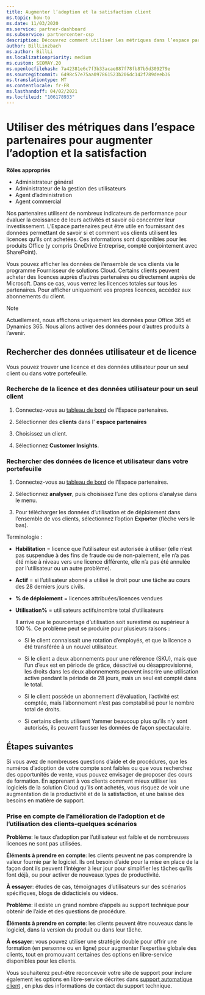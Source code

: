 ```yaml
---
title: Augmenter l’adoption et la satisfaction client
ms.topic: how-to
ms.date: 11/03/2020
ms.service: partner-dashboard
ms.subservice: partnercenter-csp
description: Découvrez comment utiliser les métriques dans l’espace partenaires. Les mesures peuvent indiquer si votre entreprise augmente, comment les clients utilisent leurs licences et où concentrer leurs investissements.
author: BillLinzbach
ms.author: BillLi
ms.localizationpriority: medium
ms.custom: SEOMAY.20
ms.openlocfilehash: 7a42381e6c7f3b33acae887f78fb87b5d309279e
ms.sourcegitcommit: 6498c57e75aa097861523b206dc142f789deeb36
ms.translationtype: MT
ms.contentlocale: fr-FR
ms.lasthandoff: 04/02/2021
ms.locfileid: "106178933"
---
```

# <a name="use-metrics-in-partner-center-to-increase-adoption-and-satisfaction"></a>Utiliser des métriques dans l’espace partenaires pour augmenter l’adoption et la satisfaction

**Rôles appropriés**

- Administrateur général
- Administrateur de la gestion des utilisateurs
- Agent d’administration
- Agent commercial

Nos partenaires utilisent de nombreux indicateurs de performance pour évaluer la croissance de leurs activités et savoir où concentrer leur investissement. L’Espace partenaires peut être utile en fournissant des données permettant de savoir si et comment vos clients utilisent les licences qu’ils ont achetées. Ces informations sont disponibles pour les produits Office (y compris OneDrive&nbsp;Entreprise, compté conjointement avec SharePoint).

Vous pouvez afficher les données de l’ensemble de vos clients via le programme Fournisseur de solutions Cloud. Certains clients peuvent acheter des licences auprès d’autres partenaires ou directement auprès de Microsoft. Dans ce cas, vous verrez les licences totales sur tous les partenaires. Pour afficher uniquement vos propres licences, accédez aux abonnements du client.

> [!NOTE]  
> Actuellement, nous affichons uniquement les données pour Office 365 et Dynamics 365. Nous allons activer des données pour d’autres produits à l’avenir.

## <a name="find-license-and-user-data"></a>Rechercher des données utilisateur et de licence

Vous pouvez trouver une licence et des données utilisateur pour un seul client ou dans votre portefeuille.

### <a name="find-license-and-user-data-for-a-single-customer"></a>Recherche de la licence et des données utilisateur pour un seul client

1. Connectez-vous au [tableau de bord](https://partner.microsoft.com/dashboard) de l’Espace partenaires.

2. Sélectionner des **clients** dans l' **espace partenaires**

3. Choisissez un client.

4. Sélectionnez **Customer Insights**.

### <a name="find-license-and-user-data-across-your-portfolio"></a>Rechercher des données de licence et utilisateur dans votre portefeuille

1. Connectez-vous au [tableau de bord](https://partner.microsoft.com/dashboard) de l’Espace partenaires.

2. Sélectionnez **analyser**, puis choisissez l’une des options d’analyse dans le menu.

3. Pour télécharger les données d’utilisation et de déploiement dans l’ensemble de vos clients, sélectionnez l’option **Exporter** (flèche vers le bas).

Terminologie :

- **Habilitation** = licence que l’utilisateur est autorisée à utiliser (elle n’est pas suspendue à des fins de fraude ou de non-paiement, elle n’a pas été mise à niveau vers une licence différente, elle n’a pas été annulée par l’utilisateur ou un autre problème).

- **Actif** = si l’utilisateur abonné a utilisé le droit pour une tâche au cours des 28 derniers jours civils.

- **% de déploiement**&nbsp;=&nbsp;licences attribuées/licences vendues

- **Utilisation%** = utilisateurs actifs/nombre total d’utilisateurs

   Il arrive que le pourcentage d’utilisation soit surestimé ou supérieur à 100&nbsp;%. Ce problème peut se produire pour plusieurs raisons :

  - Si le client connaissait une rotation d’employés, et que la licence a été transférée à un nouvel utilisateur.

  - Si le client a deux abonnements pour une référence (SKU), mais que l’un d’eux est en période de grâce, désactivé ou désapprovisionné, les droits dans les deux abonnements peuvent inscrire une utilisation active pendant la période de 28 jours, mais un seul est compté dans le total.

  - Si le client possède un abonnement d’évaluation, l’activité est comptée, mais l’abonnement n’est pas comptabilisé pour le nombre total de droits.

  - Si certains clients utilisent Yammer beaucoup plus qu’ils n’y sont autorisés, ils peuvent fausser les données de façon spectaculaire.

## <a name="next-steps"></a>Étapes suivantes

Si vous avez de nombreuses questions d’aide et de procédures, que les numéros d’adoption de votre compte sont faibles ou que vous recherchez des opportunités de vente, vous pouvez envisager de proposer des cours de formation. En apprenant à vos clients comment mieux utiliser les logiciels de la solution Cloud qu’ils ont achetés, vous risquez de voir une augmentation de la productivité et de la satisfaction, et une baisse des besoins en matière de support.

### <a name="considering-how-to-improve-customer-adoption-and-usage---a-couple-scenarios"></a>Prise en compte de l’amélioration de l’adoption et de l’utilisation des clients-quelques scénarios

**Problème**: le taux d’adoption par l’utilisateur est faible et de nombreuses licences ne sont pas utilisées.

**Éléments à prendre en compte**: les clients peuvent ne pas comprendre la valeur fournie par le logiciel. Ils ont besoin d’aide pour la mise en place de la façon dont ils peuvent l’intégrer à leur jour pour simplifier les tâches qu’ils font déjà, ou pour activer de nouveaux types de productivité.

**À essayer**: études de cas, témoignages d’utilisateurs sur des scénarios spécifiques, blogs de didacticiels ou vidéos.

**Problème**: il existe un grand nombre d’appels au support technique pour obtenir de l’aide et des questions de procédure.

**Éléments à prendre en compte**: les clients peuvent être nouveaux dans le logiciel, dans la version du produit ou dans leur tâche.

**À essayer**: vous pouvez utiliser une stratégie double pour offrir une formation (en personne ou en ligne) pour augmenter l’expertise globale des clients, tout en promouvant certaines des options en libre-service disponibles pour les clients.

Vous souhaiterez peut-être reconcevoir votre site de support pour inclure également les options en libre-service décrites dans [support automatique client](customer-self-support.md) , en plus des informations de contact du support technique.

